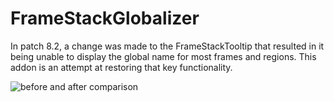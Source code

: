 FrameStackGlobalizer
====================

In patch 8.2, a change was made to the FrameStackTooltip that resulted in it being unable to display the global name for most frames and regions. This addon is an attempt at restoring that key functionality.

![before and after comparison](https://i.imgur.com/eGxZydQ.png)
